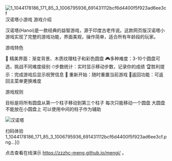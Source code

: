 ![1_1044178186_171_85_3_1006795936_691431112bcf6d4400f5f923ad6ee3cf](https://github.com/user-attachments/assets/90609003-623a-4668-9bb8-71a62cbe8055)汉诺塔小游戏 
游戏介绍


汉诺塔(Hanoi)是一款经典的益智游戏，源于印度古老传说。这款网页版汉诺塔小游戏实现了完整的游戏功能，界面美观，操作简单，适合所有年龄段的玩家。

游戏特色

🌟 ​​精美界面​​：渐变背景、木质纹理柱子和彩色圆盘
🎮 ​​多种难度​​：3-10个圆盘可选，挑战不同难度级别
⏱ ​​步数统计​​：实时显示移动步数，记录你的成绩
🏆 ​​胜利提示​​：完成游戏后显示祝贺信息
🔄 ​​重新开始​​：随时重置当前游戏
🚪 ​​返回功能​​：可返回主菜单更换难度

游戏规则

目标是将所有圆盘从第一个柱子移动到第三个柱子
每次只能移动一个圆盘
大圆盘不能放在小圆盘上
可以使用中间的柱子作为辅助

![汉诺塔](https://github.com/user-attachments/assets/a3b375de-5eca-404e-a4b5-035a5357c8fc)



扫码体验
1_1044178186_171_85_3_1006795936_691431112bcf6d4400f5f923ad6ee3cf.png…]()


点击查看在线演示 
https://zzzhc-meng.github.io/mengi/
。
